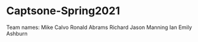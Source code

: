 # Captsone-Spring2021

Team names:
Mike Calvo
Ronald Abrams
Richard
Jason Manning
Ian
Emily Ashburn
